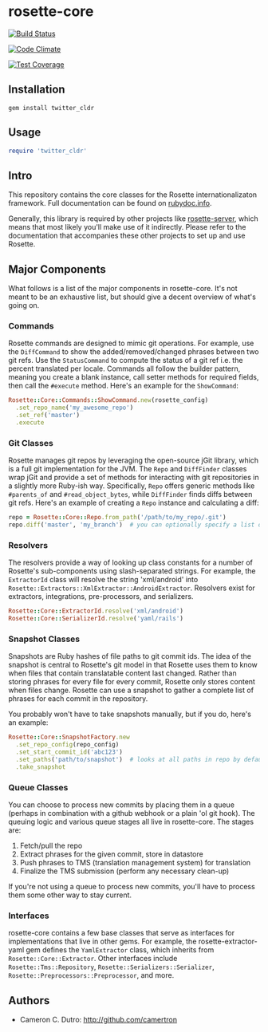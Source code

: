 rosette-core
========

[![Build Status](https://travis-ci.org/rosette-proj/rosette-core.svg?branch=master)](https://travis-ci.org/rosette-proj/rosette-core.svg?branch=master)

[![Code Climate](https://codeclimate.com/github/rosette-proj/rosette-core/badges/gpa.svg)](https://codeclimate.com/github/rosette-proj/rosette-core)

[![Test Coverage](https://codeclimate.com/github/rosette-proj/rosette-core/badges/coverage.svg)](https://codeclimate.com/github/rosette-proj/rosette-core/coverage)

## Installation

`gem install twitter_cldr`

## Usage

```ruby
require 'twitter_cldr'
```

## Intro

This repository contains the core classes for the Rosette internationalizaton framework. Full documentation can be found on [rubydoc.info](http://www.rubydoc.info/github/rosette-proj/rosette-core).

Generally, this library is required by other projects like [rosette-server](https://github.com/rosette-proj/rosette-server), which means that most likely you'll make use of it indirectly. Please refer to the documentation that accompanies these other projects to set up and use Rosette.

## Major Components

What follows is a list of the major components in rosette-core. It's not meant to be an exhaustive list, but should give a decent overview of what's going on.

### Commands

Rosette commands are designed to mimic git operations. For example, use the `DiffCommand` to show the added/removed/changed phrases between two git refs. Use the `StatusCommand` to compute the status of a git ref i.e. the percent translated per locale. Commands all follow the builder pattern, meaning you create a blank instance, call setter methods for required fields, then call the `#execute` method. Here's an example for the `ShowCommand`:

```ruby
Rosette::Core::Commands::ShowCommand.new(rosette_config)
  .set_repo_name('my_awesome_repo')
  .set_ref('master')
  .execute
```

### Git Classes

Rosette manages git repos by leveraging the open-source jGit library, which is a full git implementation for the JVM. The `Repo` and `DiffFinder` classes wrap jGit and provide a set of methods for interacting with git repositories in a slightly more Ruby-ish way. Specifically, `Repo` offers generic methods like `#parents_of` and `#read_object_bytes`, while `DiffFinder` finds diffs between git refs. Here's an example of creating a `Repo` instance and calculating a diff:

```ruby
repo = Rosette::Core::Repo.from_path('/path/to/my_repo/.git')
repo.diff('master', 'my_branch')  # you can optionally specify a list of paths as well
```

### Resolvers

The resolvers provide a way of looking up class constants for a number of Rosette's sub-components using slash-separated strings. For example, the `ExtractorId` class will resolve the string 'xml/android' into `Rosette::Extractors::XmlExtractor::AndroidExtractor`. Resolvers exist for extractors, integrations, pre-processors, and serializers.

```ruby
Rosette::Core::ExtractorId.resolve('xml/android')
Rosette::Core::SerializerId.resolve('yaml/rails')
```

### Snapshot Classes

Snapshots are Ruby hashes of file paths to git commit ids. The idea of the snapshot is central to Rosette's git model in that Rosette uses them to know when files that contain translatable content last changed. Rather than storing phrases for every file for every commit, Rosette only stores content when files change. Rosette can use a snapshot to gather a complete list of phrases for each commit in the repository.

You probably won't have to take snapshots manually, but if you do, here's an example:

```ruby
Rosette::Core::SnapshotFactory.new
  .set_repo_config(repo_config)
  .set_start_commit_id('abc123')
  .set_paths('path/to/snapshot')  # looks at all paths in repo by default
  .take_snapshot
```

### Queue Classes

You can choose to process new commits by placing them in a queue (perhaps in combination with a github webhook or a plain 'ol git hook). The queuing logic and various queue stages all live in rosette-core. The stages are:

1. Fetch/pull the repo
2. Extract phrases for the given commit, store in datastore
3. Push phrases to TMS (translation management system) for translation
4. Finalize the TMS submission (perform any necessary clean-up)

If you're not using a queue to process new commits, you'll have to process them some other way to stay current.

### Interfaces

rosette-core contains a few base classes that serve as interfaces for implementations that live in other gems. For example, the rosette-extractor-yaml gem defines the `YamlExtractor` class, which inherits from `Rosette::Core::Extractor`. Other interfaces include `Rosette::Tms::Repository`, `Rosette::Serializers::Serializer`, `Rosette::Preprocessors::Preprocessor`, and more.

## Authors

* Cameron C. Dutro: http://github.com/camertron
